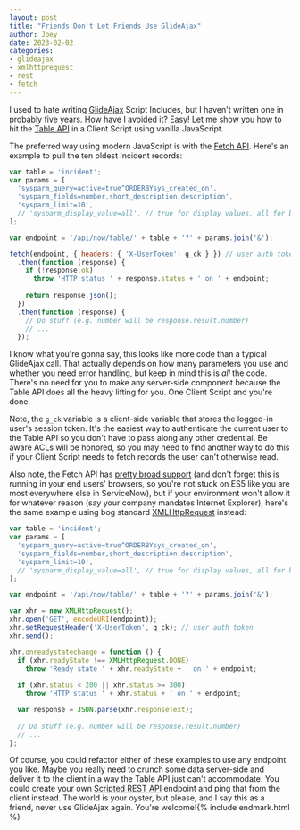 ```yaml
---
layout: post
title: "Friends Don't Let Friends Use GlideAjax"
author: Joey
date: 2023-02-02
categories: 
- glideajax
- xmlhttprequest
- rest
- fetch
---
```


I used to hate writing [GlideAjax](https://docs.servicenow.com/bundle/tokyo-application-development/page/app-store/dev_portal/API_reference/GlideAjax/concept/c_GlideAjaxAPI.html) Script Includes, but I haven't written one in probably five years. How have I avoided it? Easy! Let me show you how to hit the [Table <abbr>API</abbr>](https://docs.servicenow.com/bundle/tokyo-application-development/page/integrate/inbound-rest/concept/c_TableAPI.html) in a Client Script using vanilla JavaScript.

The preferred way using modern JavaScript is with the [Fetch <abbr>API</abbr>](https://developer.mozilla.org/en-US/docs/Web/API/Fetch_API). Here's an example to pull the ten oldest Incident records:

~~~ javascript
var table = 'incident';
var params = [
  'sysparm_query=active=true^ORDERBYsys_created_on',
  'sysparm_fields=number,short_description,description',
  'sysparm_limit=10',
  // 'sysparm_display_value=all', // true for display values, all for both
];

var endpoint = '/api/now/table/' + table + '?' + params.join('&');

fetch(endpoint, { headers: { 'X-UserToken': g_ck } }) // user auth token
  .then(function (response) {
    if (!response.ok)
      throw 'HTTP status ' + response.status + ' on ' + endpoint;
      
    return response.json();
  })
  .then(function (response) {
    // Do stuff (e.g. number will be response.result.number)
    // ...
  });
~~~

I know what you're gonna say, this looks like more code than a typical GlideAjax call. That actually depends on how many parameters you use and whether you need error handling, but keep in mind this is _all_ the code. There's no need for you to make any server-side component because the Table <abbr>API</abbr> does all the heavy lifting for you. One Client Script and you're done.

Note, the `g_ck` variable is a client-side variable that stores the logged-in user's session token. It's the easiest way to authenticate the current user to the Table <abbr>API</abbr> so you don't have to pass along any other credential. Be aware <abbr>ACL</abbr>s will be honored, so you may need to find another way to do this if your Client Script needs to fetch records the user can't otherwise read.

Also note, the Fetch <abbr>API</abbr> has [pretty broad support](https://caniuse.com/?search=fetch) (and don't forget this is running in your end users' browsers, so you're not stuck on <abbr>ES</abbr>5 like you are most everywhere else in ServiceNow), but if your environment won't allow it for whatever reason (say your company mandates Internet Explorer), here's the same example using bog standard [<abbr>XML</abbr>HttpRequest](https://developer.mozilla.org/en-US/docs/Web/API/XMLHttpRequest) instead:

~~~ javascript
var table = 'incident';
var params = [
  'sysparm_query=active=true^ORDERBYsys_created_on',
  'sysparm_fields=number,short_description,description',
  'sysparm_limit=10',
  // 'sysparm_display_value=all', // true for display values, all for both
];

var endpoint = '/api/now/table/' + table + '?' + params.join('&');

var xhr = new XMLHttpRequest();
xhr.open('GET', encodeURI(endpoint));
xhr.setRequestHeader('X-UserToken', g_ck); // user auth token
xhr.send();

xhr.onreadystatechange = function () {
  if (xhr.readyState !== XMLHttpRequest.DONE)
    throw 'Ready state ' + xhr.readyState + ' on ' + endpoint;
    
  if (xhr.status < 200 || xhr.status >= 300)
    throw 'HTTP status ' + xhr.status + ' on ' + endpoint;

  var response = JSON.parse(xhr.responseText);
  
  // Do stuff (e.g. number will be response.result.number)
  // ...
};
~~~

Of course, you could refactor either of these examples to use any endpoint you like. Maybe you really need to crunch some data server-side and deliver it to the client in a way the Table <abbr>API</abbr> just can't accommodate. You could create your own [Scripted <abbr>REST</abbr> <abbr>API</abbr>](https://docs.servicenow.com/bundle/tokyo-application-development/page/integrate/custom-web-services/concept/c_CustomWebServices.html) endpoint and ping that from the client instead. The world is your oyster, but please, and I say this as a friend, never use GlideAjax again. You're welcome!{% include endmark.html %}